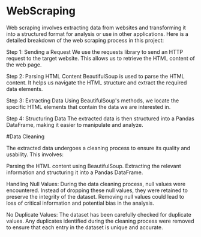 # WebScraping

Web scraping involves extracting data from websites and transforming it into a structured format for analysis or use in other applications. Here is a detailed breakdown of the web scraping process in this project:

Step 1: Sending a Request
We use the requests library to send an HTTP request to the target website. This allows us to retrieve the HTML content of the web page.

Step 2: Parsing HTML Content
BeautifulSoup is used to parse the HTML content. It helps us navigate the HTML structure and extract the required data elements.

Step 3: Extracting Data
Using BeautifulSoup's methods, we locate the specific HTML elements that contain the data we are interested in.

Step 4: Structuring Data
The extracted data is then structured into a Pandas DataFrame, making it easier to manipulate and analyze.

#Data Cleaning

The extracted data undergoes a cleaning process to ensure its quality and usability. This involves:

Parsing the HTML content using BeautifulSoup.
Extracting the relevant information and structuring it into a Pandas DataFrame.

Handling Null Values:
During the data cleaning process, null values were encountered. Instead of dropping these null values, they were retained to preserve the integrity of the dataset. Removing null values could lead to loss of critical information and potential bias in the analysis.

No Duplicate Values:
The dataset has been carefully checked for duplicate values. Any duplicates identified during the cleaning process were removed to ensure that each entry in the dataset is unique and accurate.

